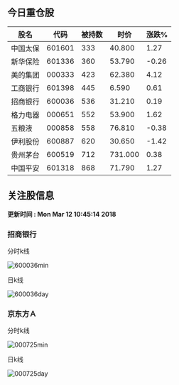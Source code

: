 
## 今日重仓股 

|股名|代码|被持数|时价|涨跌%|
|---|---|---|---|---|
|中国太保|601601|333|40.800|1.27|
|新华保险|601336|360|53.790|-0.26|
|美的集团|000333|423|62.380|4.12|
|工商银行|601398|445|6.590|0.61|
|招商银行|600036|536|31.210|0.19|
|格力电器|000651|552|53.900|1.62|
|五粮液|000858|558|76.810|-0.38|
|伊利股份|600887|620|30.650|-1.42|
|贵州茅台|600519|712|731.000|0.38|
|中国平安|601318|868|71.790|1.27|

## 关注股信息
**更新时间 : Mon Mar 12 10:45:14 2018**
### 招商银行 
分时k线

![600036min](http://image.sinajs.cn/newchart/min/n/sh600036.gif)

日k线

![600036day](http://image.sinajs.cn/newchart/daily/n/sh600036.gif)

### 京东方Ａ 
分时k线

![000725min](http://image.sinajs.cn/newchart/min/n/sz000725.gif)

日k线

![000725day](http://image.sinajs.cn/newchart/daily/n/sz000725.gif)
